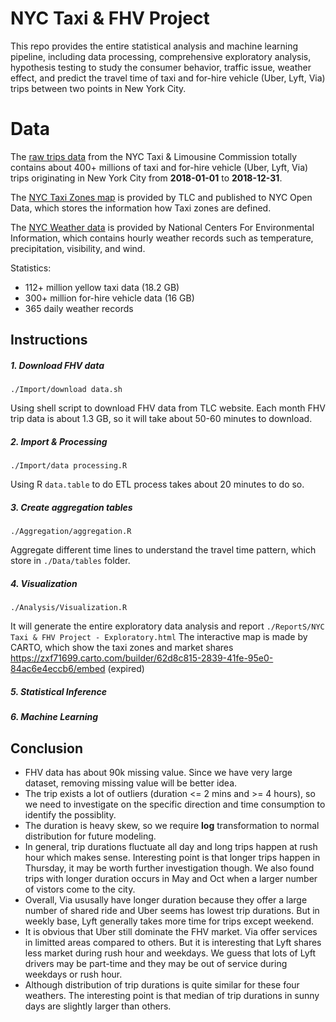 # NYC Taxi & FHV Project

This repo provides the entire statistical analysis and machine learning pipeline, including data processing, comprehensive exploratory analysis, hypothesis testing to study the consumer behavior, traffic issue, weather effect, and predict the travel time of taxi and for-hire vehicle (Uber, Lyft, Via) trips between two points in New York City.

# Data

The [raw trips data](https://www1.nyc.gov/site/tlc/about/tlc-trip-record-data.page) from the NYC Taxi & Limousine Commission totally contains about 400+ millions of taxi and for-hire vehicle (Uber, Lyft, Via) trips originating in New York City from **2018-01-01** to **2018-12-31**.

The [NYC Taxi Zones map](https://data.cityofnewyork.us/Transportation/NYC-Taxi-Zones/d3c5-ddgc) is provided by TLC and published to NYC Open Data, which stores the information how Taxi zones are defined.

The [NYC Weather data](https://www.ncdc.noaa.gov/data-access) is provided by National Centers For Environmental Information, which contains hourly weather records such as temperature, precipitation, visibility, and wind.

Statistics:
  - 112+ million yellow taxi data (18.2 GB) 
  - 300+ million for-hire vehicle data (16 GB)
  - 365 daily weather records

## Instructions

##### 1. Download FHV data

`./Import/download data.sh`

Using shell script to download FHV data from TLC website. Each month FHV trip data is about 1.3 GB, so it will take about 50-60 minutes to download.

##### 2. Import & Processing

`./Import/data processing.R`

Using R `data.table` to do ETL process takes about 20 minutes to do so.

##### 3. Create aggregation tables

`./Aggregation/aggregation.R`

Aggregate different time lines to understand the travel time pattern, which store in `./Data/tables` folder. 

##### 4. Visualization

`./Analysis/Visualization.R`

It will generate the entire exploratory data analysis and report `./ReportS/NYC Taxi & FHV Project - Exploratory.html`
The interactive map is made by CARTO, which show the taxi zones and market shares
https://zxf71699.carto.com/builder/62d8c815-2839-41fe-95e0-84ac6e4eccb6/embed (expired)

##### 5. Statistical Inference

##### 6. Machine Learning

## Conclusion

* FHV data has about 90k missing value. Since we have very large dataset, removing missing value will be better idea.
* The trip exists a lot of outliers (duration <= 2 mins and >= 4 hours), so we need to investigate on the specific direction and time consumption to identify the possiblity.
* The duration is heavy skew, so we require **log** transformation to normal distribution for future modeling.
* In general, trip durations fluctuate all day and long trips happen at rush hour which makes sense. Interesting point is that longer trips happen in Thursday, it may be worth further investigation though. We also found trips with longer duration occurs in May and Oct when a larger number of vistors come to the city.
* Overall, Via ususally have longer duration because they offer a large number of shared ride and Uber seems has lowest trip durations. But in weekly base, Lyft generally takes more time for trips except weekend.
* It is obvious that Uber still dominate the FHV market. Via offer services in limitted areas compared to others. But it is interesting that Lyft shares less market during rush hour and weekdays. We guess that lots of Lyft drivers may be part-time and they may be out of service during weekdays or rush hour.
* Although distribution of trip durations is quite similar for these four weathers. The interesting point is that median of trip durations in sunny days are slightly larger than others.
